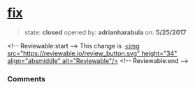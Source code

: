 # [fix](https://github.com/adrianharabula/condr/pull/132)

> state: **closed** opened by: **adrianharabula** on: **5/25/2017**



&lt;!-- Reviewable:start --&gt;
This change is [&lt;img src&#x3D;&quot;https://reviewable.io/review_button.svg&quot; height&#x3D;&quot;34&quot; align&#x3D;&quot;absmiddle&quot; alt&#x3D;&quot;Reviewable&quot;/&gt;](https://reviewable.io/reviews/adrianharabula/condr/132)
&lt;!-- Reviewable:end --&gt;


### Comments

